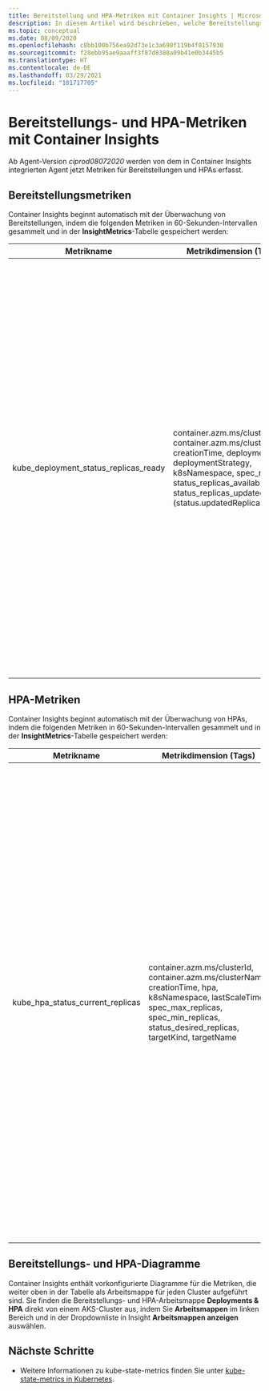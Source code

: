 ```yaml
---
title: Bereitstellung und HPA-Metriken mit Container Insights | Microsoft-Dokumentation
description: In diesem Artikel wird beschrieben, welche Bereitstellungs- und HPA-Metriken (horizontale automatische Podskalierung) mit Container Insights gesammelt werden.
ms.topic: conceptual
ms.date: 08/09/2020
ms.openlocfilehash: c8bb100b756ea92d73e1c3a698f119b4f8157930
ms.sourcegitcommit: f28ebb95ae9aaaff3f87d8388a09b41e0b3445b5
ms.translationtype: HT
ms.contentlocale: de-DE
ms.lasthandoff: 03/29/2021
ms.locfileid: "101717705"
---
```

# <a name="deployment--hpa-metrics-with-container-insights"></a>Bereitstellungs- und HPA-Metriken mit Container Insights

Ab Agent-Version *ciprod08072020* werden von dem in Container Insights integrierten Agent jetzt Metriken für Bereitstellungen und HPAs erfasst.

## <a name="deployment-metrics"></a>Bereitstellungsmetriken

Container Insights beginnt automatisch mit der Überwachung von Bereitstellungen, indem die folgenden Metriken in 60-Sekunden-Intervallen gesammelt und in der **InsightMetrics**-Tabelle gespeichert werden:

|Metrikname |Metrikdimension (Tags) |Beschreibung |
|------------|------------------------|------------|
|kube_deployment_status_replicas_ready |container.azm.ms/clusterId, container.azm.ms/clusterName, creationTime, deployment, deploymentStrategy, k8sNamespace, spec_replicas, status_replicas_available, status_replicas_updated (status.updatedReplicas) | Die Gesamtzahl einsatzbereiter Pods, die diese Bereitstellung zum Ziel hat (status.readyReplicas). Nachfolgend sind Dimensionen dieser Metrik aufgeführt. <ul> <li> deployment: Name der Bereitstellung </li> <li> k8sNamespace: Kubernetes-Namespace für die Bereitstellung </li> <li> deploymentStrategy: Bereitstellungsstrategie zum Ersetzen von Pods durch neue (spec.strategy.type)</li><li> creationTime: Zeitstempel der Bereitstellungserstellung </li> <li> spec_replicas: Anzahl gewünschter Pods (spec.replicas) </li> <li>status_replicas_available: Gesamtzahl verfügbarer Pods (bereit über mindestens minReadySeconds), die diese Bereitstellung zum Ziel hat (status.availableReplicas)</li><li>status_replicas_updated: Gesamtzahl nicht beendeter Pods, die diese Bereitstellung zum Ziel hat und die gewünschte Vorlagenspezifikation aufweisen (status.updatedReplicas) </li></ul>|

## <a name="hpa-metrics"></a>HPA-Metriken

Container Insights beginnt automatisch mit der Überwachung von HPAs, indem die folgenden Metriken in 60-Sekunden-Intervallen gesammelt und in der **InsightMetrics**-Tabelle gespeichert werden:

|Metrikname |Metrikdimension (Tags) |Beschreibung |
|------------|------------------------|------------|
|kube_hpa_status_current_replicas |container.azm.ms/clusterId, container.azm.ms/clusterName, creationTime, hpa, k8sNamespace, lastScaleTime, spec_max_replicas, spec_min_replicas, status_desired_replicas, targetKind, targetName | Aktuelle Anzahl der Replikate von Pods, die von dieser automatischen Skalierungsfunktion verwaltet werden (status.currentReplicas). Nachfolgend sind Dimensionen dieser Metrik aufgeführt. <ul> <li> hpa: Name der HPA </li> <li> k8sNamespace: Kubernetes-Namespace für die HPA </li> <li> lastScaleTime: Letzter Zeitpunkt, zu dem die HPA die Anzahl von Pods skaliert hat (status.lastScaleTime)</li><li> creationTime: Zeitstempel der HPA-Erstellung </li> <li> spec_max_replicas: Obergrenze für die Anzahl von Pods, die von der automatischen Skalierungsfunktion festgelegt werden können (spec.maxReplicas) </li> <li> spec_min_replicas: Untergrenze für die Anzahl von Replikaten, auf die die automatische Skalierungsfunktion horizontal herunterskalieren kann (spec.minReplicas) </li><li>status_desired_replicas: Gewünschte Anzahl der Replikate von Pods, die von dieser automatischen Skalierungsfunktion verwaltet werden (status.desiredReplicas)</li><li>targetKind: Art des HPA-Ziels (spec.scaleTargetRef.kind) </li><li>targetName: Name des HPA-Ziels (spec.scaleTargetRef.name) </li></ul>|

## <a name="deployment--hpa-charts"></a>Bereitstellungs- und HPA-Diagramme 

Container Insights enthält vorkonfigurierte Diagramme für die Metriken, die weiter oben in der Tabelle als Arbeitsmappe für jeden Cluster aufgeführt sind. Sie finden die Bereitstellungs- und HPA-Arbeitsmappe **Deployments & HPA** direkt von einem AKS-Cluster aus, indem Sie **Arbeitsmappen** im linken Bereich und in der Dropdownliste in Insight **Arbeitsmappen anzeigen** auswählen.

## <a name="next-steps"></a>Nächste Schritte

- Weitere Informationen zu kube-state-metrics finden Sie unter [kube-state-metrics in Kubernetes](https://github.com/kubernetes/kube-state-metrics/tree/master/docs).